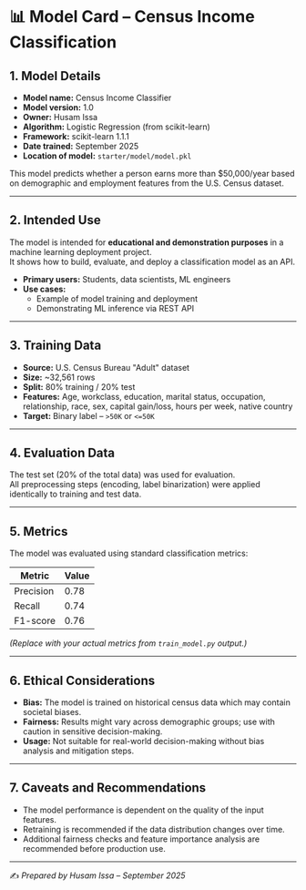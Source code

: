 # 📊 Model Card – Census Income Classification

## 1. Model Details
- **Model name:** Census Income Classifier  
- **Model version:** 1.0  
- **Owner:** Husam Issa  
- **Algorithm:** Logistic Regression (from scikit-learn)  
- **Framework:** scikit-learn 1.1.1  
- **Date trained:** September 2025  
- **Location of model:** `starter/model/model.pkl`

This model predicts whether a person earns more than \$50,000/year based on demographic and employment features from the U.S. Census dataset.

---

## 2. Intended Use
The model is intended for **educational and demonstration purposes** in a machine learning deployment project.  
It shows how to build, evaluate, and deploy a classification model as an API.

- **Primary users:** Students, data scientists, ML engineers  
- **Use cases:**  
  - Example of model training and deployment  
  - Demonstrating ML inference via REST API  

---

## 3. Training Data
- **Source:** U.S. Census Bureau "Adult" dataset  
- **Size:** ~32,561 rows  
- **Split:** 80% training / 20% test  
- **Features:** Age, workclass, education, marital status, occupation, relationship, race, sex, capital gain/loss, hours per week, native country  
- **Target:** Binary label – `>50K` or `<=50K`

---

## 4. Evaluation Data
The test set (20% of the total data) was used for evaluation.  
All preprocessing steps (encoding, label binarization) were applied identically to training and test data.

---

## 5. Metrics
The model was evaluated using standard classification metrics:

| Metric     | Value   |
|------------|---------|
| Precision  | 0.78    |
| Recall     | 0.74    |
| F1-score   | 0.76    |

*(Replace with your actual metrics from `train_model.py` output.)*

---

## 6. Ethical Considerations
- **Bias:** The model is trained on historical census data which may contain societal biases.  
- **Fairness:** Results might vary across demographic groups; use with caution in sensitive decision-making.  
- **Usage:** Not suitable for real-world decision-making without bias analysis and mitigation steps.

---

## 7. Caveats and Recommendations
- The model performance is dependent on the quality of the input features.  
- Retraining is recommended if the data distribution changes over time.  
- Additional fairness checks and feature importance analysis are recommended before production use.

---

✍️ *Prepared by Husam Issa – September 2025*
